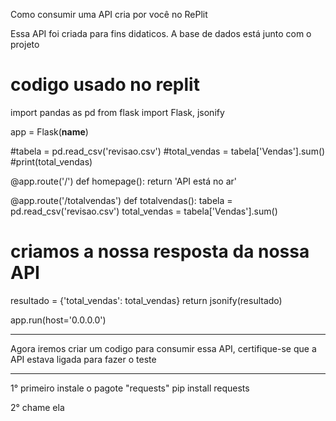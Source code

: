 Como consumir uma API cria por você no RePlit
 
 Essa API foi criada para fins didaticos.
 A base de dados está junto com o projeto

 # codigo usado no replit
 import pandas as pd
from flask import Flask, jsonify

app = Flask(__name__)

#tabela = pd.read_csv('revisao.csv')
#total_vendas = tabela['Vendas'].sum()
#print(total_vendas)


@app.route('/')
def homepage():
  return 'API está no ar'

@app.route('/totalvendas')
def totalvendas():
  tabela = pd.read_csv('revisao.csv')
  total_vendas = tabela['Vendas'].sum()

  # criamos a nossa resposta da nossa API
  resultado = {'total_vendas': total_vendas}
  return jsonify(resultado)


app.run(host='0.0.0.0')

________________________________________________

Agora iremos criar um codigo para consumir essa API, certifique-se que a API estava ligada para
fazer o teste
_______________________________________
1° primeiro instale o pagote "requests"
    pip install requests

2° chame ela